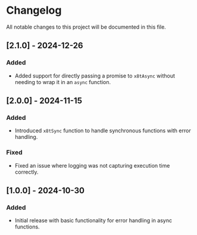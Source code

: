 # Changelog

All notable changes to this project will be documented in this file.

## [2.1.0] - 2024-12-26

### Added

- Added support for directly passing a promise to `x8tAsync` without needing to wrap it in an `async` function.

## [2.0.0] - 2024-11-15

### Added

- Introduced `x8tSync` function to handle synchronous functions with error handling.

### Fixed

- Fixed an issue where logging was not capturing execution time correctly.

## [1.0.0] - 2024-10-30

### Added

- Initial release with basic functionality for error handling in async functions.
